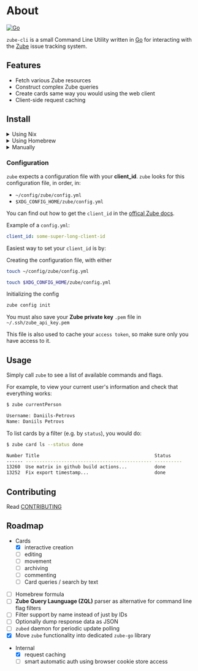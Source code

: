 # About

[![Go](https://github.com/platogo/zube-cli/actions/workflows/go.yml/badge.svg)](https://github.com/platogo/zube-cli/actions/workflows/go.yml)

`zube-cli` is a small Command Line Utility written in [Go](https://go.dev) for interacting with the [Zube](https://zube.io) issue tracking system.

## Features

- Fetch various Zube resources
- Construct complex Zube queries
- Create cards same way you would using the web client
- Client-side request caching

## Install

<details>
<summary>Using Nix</summary>
Install using profiles:

```bash
nix profile install github:platogo/zube-cli
```
</details>

<details>
<summary>Using Homebrew</summary>

```bash
brew install platogo/tap/zube-cli
```
</details>

<details>
<summary>Manually</summary>
Make sure you have `go` and `make` installed, then run

```bash
make
make install
```

Optionally install ZSH completions with:

```bash
make completions.zsh
```
</details>

### Configuration

`zube` expects a configuration file with your **client_id**.
`zube` looks for this configuration file, in order, in:

- `~/config/zube/config.yml`
- `$XDG_CONFIG_HOME/zube/config.yml`

You can find out how to get the `client_id` in the [offical Zube docs](https://zube.io/docs/api#authentication-section).

Example of a `config.yml`:

```yaml
client_id: some-super-long-client-id
```

Easiest way to set your `client_id` is by:

Creating the configuration file, with either

``` bash
touch ~/config/zube/config.yml
```

``` bash
touch $XDG_CONFIG_HOME/zube/config.yml
```

Initializing the config

```bash
zube config init
```

You must also save your **Zube private key** `.pem` file in `~/.ssh/zube_api_key.pem`

This file is also used to cache your `access token`, so make sure only you have access to it.

## Usage

Simply call `zube` to see a list of available commands and flags.

For example, to view your current user's information and check that everything works:

```bash
$ zube currentPerson

Username: Daniils-Petrovs
Name: Daniils Petrovs
```

To list cards by a filter (e.g. by `status`), you would do:

```bash
$ zube card ls --status done

Number Title                                          Status
------ ---------------------------------------------- ----------
13260  Use matrix in github build actions...          done
13252  Fix export timestamp...                        done
```

## Contributing

Read [CONTRIBUTING](CONTRIBUTING.md)

## Roadmap

- Cards
  - [x] interactive creation
  - [ ] editing
  - [ ] movement
  - [ ] archiving
  - [ ] commenting
  - [ ] Card queries / search by text
- [ ] Homebrew formula
- [ ] **Zube Query Launguage (ZQL)** parser as alternative for command line flag filters
- [ ] Filter support by name instead of just by IDs
- [ ] Optionally dump response data as JSON
- [ ] `zubed` daemon for periodic update polling
- [x] Move `zube` functionality into dedicated `zube-go` library
- Internal
  - [x] request caching
  - [ ] smart automatic auth using browser cookie store access